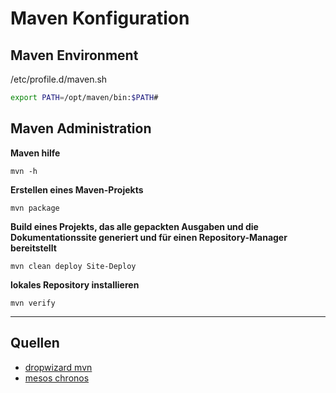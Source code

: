 # Maven Konfiguration

## Maven Environment

/etc/profile.d/maven.sh

```sh
export PATH=/opt/maven/bin:$PATH#
```

## Maven Administration

**Maven hilfe**

`mvn -h`

**Erstellen eines Maven-Projekts**

`mvn package`

**Build eines Projekts, das alle gepackten Ausgaben und die Dokumentationssite generiert und für einen Repository-Manager bereitstellt**

`mvn clean deploy Site-Deploy`

**lokales Repository installieren**

`mvn verify`

****

## Quellen

* [dropwizard mvn](https://dropwizard.github.io/dropwizard/1.3.14/docs/getting-started.html)
* [mesos chronos](https://github.com/mesos/chronos/blob/master/pom.xml)
